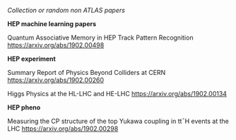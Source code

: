 *Collection or random non ATLAS papers* 

**HEP machine learning papers** 

Quantum Associative Memory in HEP Track Pattern Recognition https://arxiv.org/abs/1902.00498 

**HEP experiment** 

Summary Report of Physics Beyond Colliders at CERN https://arxiv.org/abs/1902.00260 

Higgs Physics at the HL-LHC and HE-LHC https://arxiv.org/abs/1902.00134 

**HEP pheno**

Measuring the CP structure of the top Yukawa coupling in tt¯H events at the LHC https://arxiv.org/abs/1902.00298 
